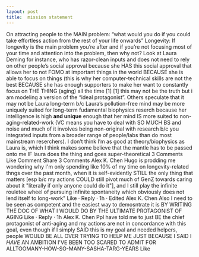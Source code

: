 ```yaml
---
layout: post
title:  mission statement
---
```



On attracting people to the MAIN problem:
“what would you do if you could take effortless action from the rest of your life onwards”
Longevity: If longevity is the main problem you’re after and if you’re not focusing most of your time and attention into the problem, then why not?
Look at Laura Deming for instance, who has razor-clean inputs and does not need to rely on other people’s social approval because she HAS this social approval that allows her to not FOMO at important things in the world BECAUSE she is able to focus on things (this is why her computer-technical skills are not the best BECAUSE she has enough supporters to make her want to constantly focus on THE THING (aging) all the time [1]
[1] this may not be the truth but i am modeling a version of the “ideal protagonist”. Others speculate that it may not be Laura long-term b/c Laura’s pollution-free mind may be more uniquely suited for long-term fudamental biophysics reserch because her intelligence is high **and unique** enough that her mind IS more suited to non-aging-related-work (VC means you have to deal with SO MUCH BS and noise and much of it involves being non-original with research b/c you integrated inputs from a broader range of people/labs than do most mainstream reserchers). I don’t think I’m as good at theory/biophysics as Laura is, which I think makes some believe that the mantle has to be passed onto me IF laura does the thing and goes super-theoretical
3 Comments
Like
Comment
Share
3 Comments
Alex K. Chen
Hugo is prodding me wondering why I'm only spending like 10% of my time on longevity-related thngs over the past month, when it is self-evidently STILL the only thing that matters [esp b/c my actions COULD still pivot much of GenZ towards caring about it "literally if only anyone could do it"], and I still play the infinite rouletee wheel of pursuing infinite spontaneity which obviously does not lend itself to long-work"
Like
 · Reply · 1h · Edited
Alex K. Chen
Also I need to be seen as competent and the easiest way to demosntrate it is BY WRITING THE DOC OF WHAT I WOULD DO BY THE ULTIMATE PROTAGONIST OF AGING
Like
 · Reply · 1h
Alex K. Chen
Ppl have told me to just BE the chief protagonist of anti-aging and my actions are not in concordance with this goal, even though if I simply SAID this is my goal and needed helpers, people WOULD BE ALL OVER TRYING TO HELP ME JUST BECAUSE I SAID I *HAVE* AN AMBITION I'VE BEEN TOO SCARED TO ADMIT FOR ALLTOOMANY-HOW-SO-MANY-SASHA-TARG-YEARS
Like
